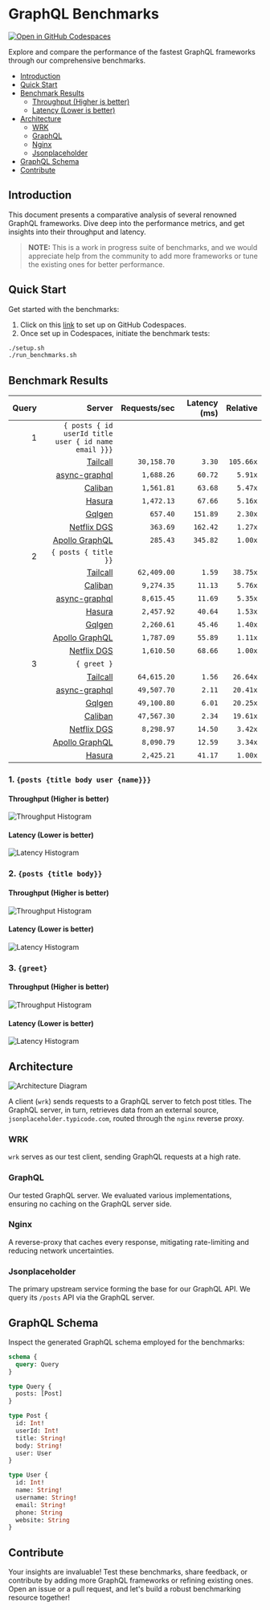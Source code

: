 # GraphQL Benchmarks <!-- omit from toc -->

[![Open in GitHub Codespaces](https://github.com/codespaces/badge.svg)](https://codespaces.new/tailcallhq/graphql-benchmarks)

Explore and compare the performance of the fastest GraphQL frameworks through our comprehensive benchmarks.

- [Introduction](#introduction)
- [Quick Start](#quick-start)
- [Benchmark Results](#benchmark-results)
  - [Throughput (Higher is better)](#throughput-higher-is-better)
  - [Latency (Lower is better)](#latency-lower-is-better)
- [Architecture](#architecture)
  - [WRK](#wrk)
  - [GraphQL](#graphql)
  - [Nginx](#nginx)
  - [Jsonplaceholder](#jsonplaceholder)
- [GraphQL Schema](#graphql-schema)
- [Contribute](#contribute)

[Tailcall]: https://github.com/tailcallhq/tailcall
[Gqlgen]: https://github.com/99designs/gqlgen
[Apollo GraphQL]: https://github.com/apollographql/apollo-server
[Netflix DGS]: https://github.com/netflix/dgs-framework
[Caliban]: https://github.com/ghostdogpr/caliban
[async-graphql]: https://github.com/async-graphql/async-graphql
[Hasura]: https://github.com/hasura/graphql-engine

## Introduction

This document presents a comparative analysis of several renowned GraphQL frameworks. Dive deep into the performance metrics, and get insights into their throughput and latency.

> **NOTE:** This is a work in progress suite of benchmarks, and we would appreciate help from the community to add more frameworks or tune the existing ones for better performance.

## Quick Start

Get started with the benchmarks:

1. Click on this [link](https://codespaces.new/tailcallhq/graphql-benchmarks) to set up on GitHub Codespaces.
2. Once set up in Codespaces, initiate the benchmark tests:

```bash
./setup.sh
./run_benchmarks.sh
```

## Benchmark Results

<!-- PERFORMANCE_RESULTS_START -->

| Query | Server | Requests/sec | Latency (ms) | Relative |
|-------:|--------:|--------------:|--------------:|---------:|
| 1 | `{ posts { id userId title user { id name email }}}` |
|| [Tailcall] | `30,158.70` | `3.30` | `105.66x` |
|| [async-graphql] | `1,688.26` | `60.72` | `5.91x` |
|| [Caliban] | `1,561.81` | `63.68` | `5.47x` |
|| [Hasura] | `1,472.13` | `67.66` | `5.16x` |
|| [Gqlgen] | `657.40` | `151.89` | `2.30x` |
|| [Netflix DGS] | `363.69` | `162.42` | `1.27x` |
|| [Apollo GraphQL] | `285.43` | `345.82` | `1.00x` |
| 2 | `{ posts { title }}` |
|| [Tailcall] | `62,409.00` | `1.59` | `38.75x` |
|| [Caliban] | `9,274.35` | `11.13` | `5.76x` |
|| [async-graphql] | `8,615.45` | `11.69` | `5.35x` |
|| [Hasura] | `2,457.92` | `40.64` | `1.53x` |
|| [Gqlgen] | `2,260.61` | `45.46` | `1.40x` |
|| [Apollo GraphQL] | `1,787.09` | `55.89` | `1.11x` |
|| [Netflix DGS] | `1,610.50` | `68.66` | `1.00x` |
| 3 | `{ greet }` |
|| [Tailcall] | `64,615.20` | `1.56` | `26.64x` |
|| [async-graphql] | `49,507.70` | `2.11` | `20.41x` |
|| [Gqlgen] | `49,100.80` | `6.01` | `20.25x` |
|| [Caliban] | `47,567.30` | `2.34` | `19.61x` |
|| [Netflix DGS] | `8,298.97` | `14.50` | `3.42x` |
|| [Apollo GraphQL] | `8,090.79` | `12.59` | `3.34x` |
|| [Hasura] | `2,425.21` | `41.17` | `1.00x` |

<!-- PERFORMANCE_RESULTS_END -->



### 1. `{posts {title body user {name}}}`
#### Throughput (Higher is better)

![Throughput Histogram](assets/req_sec_histogram1.png)

#### Latency (Lower is better)

![Latency Histogram](assets/latency_histogram1.png)

### 2. `{posts {title body}}`
#### Throughput (Higher is better)

![Throughput Histogram](assets/req_sec_histogram2.png)

#### Latency (Lower is better)

![Latency Histogram](assets/latency_histogram2.png)

### 3. `{greet}`
#### Throughput (Higher is better)

![Throughput Histogram](assets/req_sec_histogram3.png)

#### Latency (Lower is better)

![Latency Histogram](assets/latency_histogram3.png)

## Architecture

![Architecture Diagram](assets/architecture.png)

A client (`wrk`) sends requests to a GraphQL server to fetch post titles. The GraphQL server, in turn, retrieves data from an external source, `jsonplaceholder.typicode.com`, routed through the `nginx` reverse proxy.

### WRK

`wrk` serves as our test client, sending GraphQL requests at a high rate.

### GraphQL

Our tested GraphQL server. We evaluated various implementations, ensuring no caching on the GraphQL server side.

### Nginx

A reverse-proxy that caches every response, mitigating rate-limiting and reducing network uncertainties.

### Jsonplaceholder

The primary upstream service forming the base for our GraphQL API. We query its `/posts` API via the GraphQL server.

## GraphQL Schema

Inspect the generated GraphQL schema employed for the benchmarks:

```graphql
schema {
  query: Query
}

type Query {
  posts: [Post]
}

type Post {
  id: Int!
  userId: Int!
  title: String!
  body: String!
  user: User
}

type User {
  id: Int!
  name: String!
  username: String!
  email: String!
  phone: String
  website: String
}
```

## Contribute

Your insights are invaluable! Test these benchmarks, share feedback, or contribute by adding more GraphQL frameworks or refining existing ones. Open an issue or a pull request, and let's build a robust benchmarking resource together!
